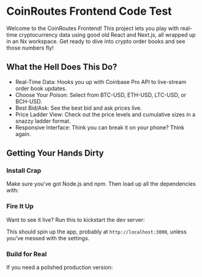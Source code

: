 # CoinRoutes Frontend Code Test

Welcome to the CoinRoutes Frontend! This project lets you play with real-time cryptocurrency data using good old React and Next.js, all wrapped up in an Nx workspace. Get ready to dive into crypto order books and see those numbers fly!

## What the Hell Does This Do?

- Real-Time Data: Hooks you up with Coinbase Pro API to live-stream order book updates.
- Choose Your Poison: Select from BTC-USD, ETH-USD, LTC-USD, or BCH-USD.
- Best Bid/Ask: See the best bid and ask prices live.
- Price Ladder View: Check out the price levels and cumulative sizes in a snazzy ladder format.
- Responsive Interface: Think you can break it on your phone? Think again.

## Getting Your Hands Dirty

### Install Crap

Make sure you've got Node.js and npm. Then load up all the dependencies with:


### Fire It Up

Want to see it live? Run this to kickstart the dev server:

This should spin up the app, probably at `http://localhost:3000`, unless you’ve messed with the settings.

### Build for Real

If you need a polished production version:

